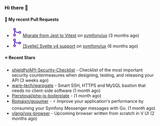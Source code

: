 ### Hi there 👋

#### 🔨 My recent Pull Requests

- ![](./assets/pr-merged.svg) [Migrate from Jest to Vitest](https://github.com/symfony/ux/pull/1202) on [symfony/ux](https://github.com/symfony/ux) (3 months ago)
- ![](./assets/pr-merged.svg) [[Svelte] Svelte v4 support](https://github.com/symfony/ux/pull/1018) on [symfony/ux](https://github.com/symfony/ux) (6 months ago)

#### ⭐ Recent Stars

- [shieldfy/API-Security-Checklist](https://github.com/shieldfy/API-Security-Checklist) - Checklist of the most important security countermeasures when designing, testing, and releasing your API (3 weeks ago)
- [warp-tech/warpgate](https://github.com/warp-tech/warpgate) - Smart SSH, HTTPS and MySQL bastion that needs no client-side software (1 month ago)
- [Pierstoval/php-js-boilerplate](https://github.com/Pierstoval/php-js-boilerplate) -  (1 month ago)
- [Romaixn/gosumer](https://github.com/Romaixn/gosumer) - ⚡ Improve your application&#39;s performance by consuming your Symfony Messenger messages with Go. (1 month ago)
- [vlang/vox-browser](https://github.com/vlang/vox-browser) - Upcoming browser written from scratch in V UI (2 months ago)